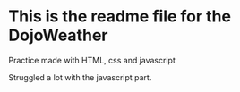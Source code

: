 # This is the readme file for the DojoWeather

<p>Practice made with HTML, css and javascript</p>
<p>Struggled a lot with the javascript part.</p>